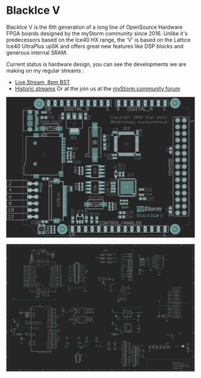 # BlackIce V
BlackIce V is the 6th generation of a long line of OpenSource Hardware FPGA boards designed by the myStorm community since 2016. Unlike it's predecessors based on the Ice40 HX range, the 'V' is based on the Lattice Ice40 UltraPlus up5K and offers great new features like DSP blocks and generous internal SRAM.

Current status is hardware design, you can see the developments we are making on my regular streams :
*  [Live Stream, 8pm BST](https://www.twitch.tv/folknology)
* [Historic streams](https://www.youtube.com/watch?v=79OoLG_Dxk0&list=PLXS9jyX9czzodpJNL-szsMfl0rOrZk4B7)
Or at the join us at the [myStorm community forum](https://forum.mystorm.uk)

![Alloy](https://github.com/folknology/BlackIceV/blob/master/BlackIce_V.png)

![Alloy](https://github.com/folknology/BlackIceV/blob/master/BlackIce_V_Schematic.png)


